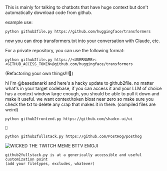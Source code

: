 This is mainly for talking to chatbots that have huge context but don't automatically download code from github. 

example use:

```
python github2file.py https://github.com/huggingface/transformers
```

now you can drop transformers.txt into your conversation with Claude, etc.

For a private repository, you can use the following format:
```
python github2file.py https://<USERNAME>:<GITHUB_ACCESS_TOKEN>@github.com/huggingface/transformers
```

(Refactoring your own things!!!🔑)

hi i'm @basedanarki and here's a hacky update to github2file. no matter what's in your target codebase, if you can access it and your LLM of choice has a context window large enough, you should be able to pull it down and make it useful. we want context/token bloat near zero so make sure you check the txt to delete any crap that makes it in there. (compiled files are weird)

```
python github2frontend.py https://github.com/shadcn-ui/ui

🤔
```

```
python github2fullstack.py https://github.com/PostHog/posthog
```
![WICKED THE TWITCH MEME BTTV EMOJI](https://media.tenor.com/it_JJrYID9wAAAAi/twitch-wicked.gif)

```
github2fullstack.py is at a generically accessible and useful customization point
(add your filetypes, excludes, whatever)
```
